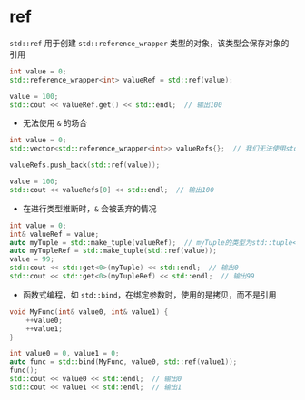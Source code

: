 # ref

`std::ref` 用于创建 `std::reference_wrapper` 类型的对象，该类型会保存对象的引用

```cpp
int value = 0;
std::reference_wrapper<int> valueRef = std::ref(value);

value = 100;
std::cout << valueRef.get() << std::endl;  // 输出100
```

- 无法使用 `&` 的场合

```cpp
int value = 0;
std::vector<std::reference_wrapper<int>> valueRefs{};  // 我们无法使用std::vector<int&>

valueRefs.push_back(std::ref(value));

value = 100;
std::cout << valueRefs[0] << std::endl;  // 输出100
```

- 在进行类型推断时，`&` 会被丢弃的情况

```cpp
int value = 0;
int& valueRef = value;
auto myTuple = std::make_tuple(valueRef);  // myTuple的类型为std::tuple<int>，&被丢弃
auto myTupleRef = std::make_tuple(std::ref(value));
value = 99;
std::cout << std::get<0>(myTuple) << std::endl;  // 输出0
std::cout << std::get<0>(myTupleRef) << std::endl;  // 输出99
```

- 函数式编程，如 `std::bind`，在绑定参数时，使用的是拷贝，而不是引用

```cpp
void MyFunc(int& value0, int& value1) {
    ++value0;
    ++value1;
}

int value0 = 0, value1 = 0;
auto func = std::bind(MyFunc, value0, std::ref(value1));
func();
std::cout << value0 << std::endl;  // 输出0
std::cout << value1 << std::endl;  // 输出1
```